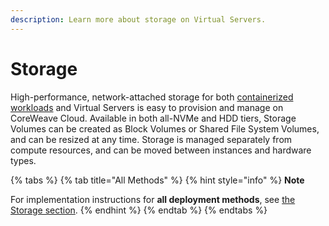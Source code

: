```yaml
---
description: Learn more about storage on Virtual Servers.
---
```


# Storage

High-performance, network-attached storage for both [containerized workloads](https://docs.coreweave.com/coreweave-kubernetes/getting-started) and Virtual Servers is easy to provision and manage on CoreWeave Cloud. Available in both all-NVMe and HDD tiers, Storage Volumes can be created as Block Volumes or Shared File System Volumes, and can be resized at any time. Storage is managed separately from compute resources, and can be moved between instances and hardware types.

{% tabs %}
{% tab title="All Methods" %}
{% hint style="info" %}
**Note**

For implementation instructions for **all deployment methods**, see [the Storage section](broken-reference).
{% endhint %}
{% endtab %}
{% endtabs %}

